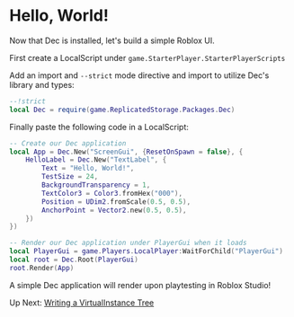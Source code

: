 # Hello, World!

Now that Dec is installed, let's build a simple Roblox UI.

First create a LocalScript under `game.StarterPlayer.StarterPlayerScripts`

Add an import and `--strict` mode directive and import to utilize Dec's library and types: 

```lua
--!strict
local Dec = require(game.ReplicatedStorage.Packages.Dec)
```

Finally paste the following code in a LocalScript:

```lua
-- Create our Dec application
local App = Dec.New("ScreenGui", {ResetOnSpawn = false}, {
    HelloLabel = Dec.New("TextLabel", {
        Text = "Hello, World!",
        TestSize = 24,
        BackgroundTransparency = 1, 
        TextColor3 = Color3.fromHex("000"),
        Position = UDim2.fromScale(0.5, 0.5),
        AnchorPoint = Vector2.new(0.5, 0.5),
    })
})

-- Render our Dec application under PlayerGui when it loads
local PlayerGui = game.Players.LocalPlayer:WaitForChild("PlayerGui")
local root = Dec.Root(PlayerGui)
root.Render(App)
```

A simple Dec application will render upon playtesting in Roblox Studio!

Up Next: [Writing a VirtualInstance Tree](./VirtualInstance.md)